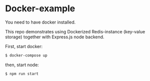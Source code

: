 # Docker-example

You need to have docker installed.

This repo demonstrates using Dockerized Redis-instance (key-value storage) together with Express.js node backend.

First, start docker:

```bash
$ docker-compose up
```

then, start node:

```bash
$ npm run start
```